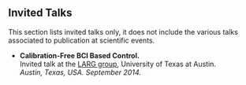 ## Invited Talks

This section lists invited talks only, it does not include the various talks associated to publication at scientific events.

- **Calibration-Free BCI Based Control.**\
  Invited talk at the [LARG group](http://www.cs.utexas.edu/~pstone/research.shtml), University of Texas at Austin.\
  *Austin, Texas, USA. September 2014.*

